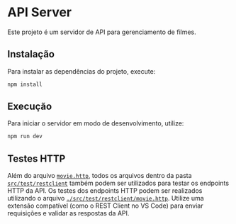 # API Server

Este projeto é um servidor de API para gerenciamento de filmes.

## Instalação

Para instalar as dependências do projeto, execute:

```bash
npm install
```

## Execução

Para iniciar o servidor em modo de desenvolvimento, utilize:

```bash
npm run dev
```

## Testes HTTP
Além do arquivo [`movie.http`](./movie.http), todos os arquivos dentro da pasta [`src/test/restclient`](./src/test/restclient) também podem ser utilizados para testar os endpoints HTTP da API.
Os testes dos endpoints HTTP podem ser realizados utilizando o arquivo [`./src/test/restclient/movie.http`](./src/test/restclient/movie.http). Utilize uma extensão compatível (como o REST Client no VS Code) para enviar requisições e validar as respostas da API.
